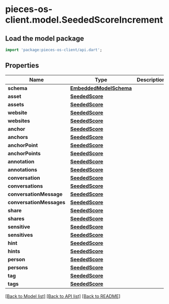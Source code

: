 # pieces-os-client.model.SeededScoreIncrement

## Load the model package
```dart
import 'package:pieces-os-client/api.dart';
```

## Properties
Name | Type | Description | Notes
------------ | ------------- | ------------- | -------------
**schema** | [**EmbeddedModelSchema**](EmbeddedModelSchema.md) |  | [optional] 
**asset** | [**SeededScore**](SeededScore.md) |  | [optional] 
**assets** | [**SeededScore**](SeededScore.md) |  | [optional] 
**website** | [**SeededScore**](SeededScore.md) |  | [optional] 
**websites** | [**SeededScore**](SeededScore.md) |  | [optional] 
**anchor** | [**SeededScore**](SeededScore.md) |  | [optional] 
**anchors** | [**SeededScore**](SeededScore.md) |  | [optional] 
**anchorPoint** | [**SeededScore**](SeededScore.md) |  | [optional] 
**anchorPoints** | [**SeededScore**](SeededScore.md) |  | [optional] 
**annotation** | [**SeededScore**](SeededScore.md) |  | [optional] 
**annotations** | [**SeededScore**](SeededScore.md) |  | [optional] 
**conversation** | [**SeededScore**](SeededScore.md) |  | [optional] 
**conversations** | [**SeededScore**](SeededScore.md) |  | [optional] 
**conversationMessage** | [**SeededScore**](SeededScore.md) |  | [optional] 
**conversationMessages** | [**SeededScore**](SeededScore.md) |  | [optional] 
**share** | [**SeededScore**](SeededScore.md) |  | [optional] 
**shares** | [**SeededScore**](SeededScore.md) |  | [optional] 
**sensitive** | [**SeededScore**](SeededScore.md) |  | [optional] 
**sensitives** | [**SeededScore**](SeededScore.md) |  | [optional] 
**hint** | [**SeededScore**](SeededScore.md) |  | [optional] 
**hints** | [**SeededScore**](SeededScore.md) |  | [optional] 
**person** | [**SeededScore**](SeededScore.md) |  | [optional] 
**persons** | [**SeededScore**](SeededScore.md) |  | [optional] 
**tag** | [**SeededScore**](SeededScore.md) |  | [optional] 
**tags** | [**SeededScore**](SeededScore.md) |  | [optional] 

[[Back to Model list]](../README.md#documentation-for-models) [[Back to API list]](../README.md#documentation-for-api-endpoints) [[Back to README]](../README.md)


